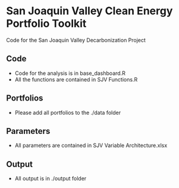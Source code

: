 # San Joaquin Valley Clean Energy Portfolio Toolkit
Code for the San Joaquin Valley Decarbonization Project 

## Code
- Code for the analysis is in base_dashboard.R
- All the functions are contained in SJV Functions.R

## Portfolios
- Please add all portfolios to the ./data folder

## Parameters
- All parameters are contained in SJV Variable Architecture.xlsx
  
## Output
- All output is in ./output folder


